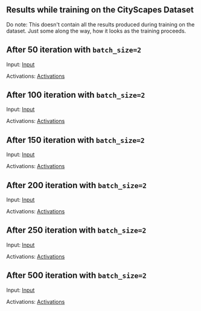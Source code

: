 ## Results while training on the CityScapes Dataset

Do note: This doesn't contain all the results produced during training on the dataset. Just some along the way, how it looks as the training
proceeds.

## After 50 iteration with `batch_size=2`

Input:
[Input](https://lh3.googleusercontent.com/-8mSdHCZ_Y-0/XHp4n9nXSDI/AAAAAAAAAWY/sN8vbOmBJb07uVghvWOAzlJ7OYqxozdHwCL0BGAYYCw/h269/2019-03-02.png)

Activations:
[Activations](https://lh3.googleusercontent.com/-JFbreEQT2Yw/XHp0ZGG5fwI/AAAAAAAAAWI/R3zH5dzHddwTPeOQw3HNfWRE5ij9JU9vACL0BGAYYCw/h578/2019-03-02.png)

## After 100 iteration with `batch_size=2`

Input:
[Input](https://lh3.googleusercontent.com/-w3VwzCuArKc/XHp4sxUwaWI/AAAAAAAAAWg/lLgT0Vl1GXkOLOCGTXZ4rUNIRX8eSnxUQCL0BGAYYCw/h269/2019-03-02.png)

Activations:
[Activations](https://lh3.googleusercontent.com/-8mJ2l1lKCv4/XHp4u1jbNhI/AAAAAAAAAWo/DMnuEfs5Ls8thBWTezkGVipS3zBqolpggCL0BGAYYCw/h578/2019-03-02.png)

## After 150 iteration with `batch_size=2`

Input:
[Input](https://lh3.googleusercontent.com/-D7oQvDWQBrk/XHp5GVzfDwI/AAAAAAAAAWs/rd_ORpIrh-U90OptEn-pszKH43QrAsLcgCL0BGAYYCw/h269/2019-03-02.png)

Activations:
[Activations](https://lh3.googleusercontent.com/-1l4Siwhn8po/XHp5Iatr1PI/AAAAAAAAAWw/N-ab8qAByhgBG7GcmPd6Kz_VyjxPZS90QCL0BGAYYCw/h578/2019-03-02.png)

## After 200 iteration with `batch_size=2`

Input:
[Input](https://lh3.googleusercontent.com/-oNCQMuN7i70/XHp5XSztZYI/AAAAAAAAAW0/L8zjuUeubncQv9MbcB6__CUNWl9IIEVKwCL0BGAYYCw/h269/2019-03-02.png)

Activations:
[Activations](https://lh3.googleusercontent.com/-yRkwEJ77_1U/XHp5Zs0oZOI/AAAAAAAAAW4/XBlO9btzNPs_EuJv8OMPSk1ucRMV3NRFACL0BGAYYCw/h578/2019-03-02.png)

## After 250 iteration with `batch_size=2`

Input:
[Input](https://lh3.googleusercontent.com/-DtCCEXFwIYI/XHp5cS7Bn4I/AAAAAAAAAW8/QZZ2YwyHLUcr6Wp7kQfwa8HGmrub5sVOQCL0BGAYYCw/h269/2019-03-02.png)

Activations:
[Activations](https://lh3.googleusercontent.com/-nQ8DuYoow98/XHp5fZh91II/AAAAAAAAAXA/Ho70JLqmvngmc_gy5MRht9obzNJ5W_1-QCL0BGAYYCw/h578/2019-03-02.png)

## After 500 iteration with `batch_size=2`

Input:
[Input]()

Activations:
[Activations]()




